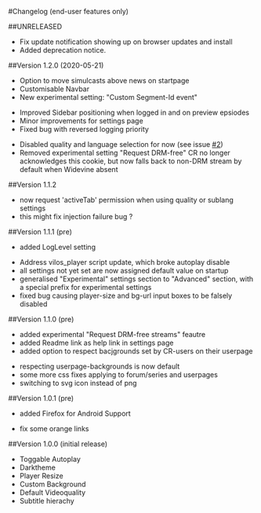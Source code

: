 #Changelog (end-user features only)

##UNRELEASED
* Fix update notification showing up on browser updates and install
* Added deprecation notice.

##Version 1.2.0  (2020-05-21)
+ Option to move simulcasts above news on startpage
+ Customisable Navbar
+ New experimental setting: "Custom Segment-Id event"
* Improved Sidebar positioning when logged in and on preview epsiodes
* Minor improvements for settings page
* Fixed bug with reversed logging priority
- Disabled quality and language selection for now
  (see issue [#2](https://github.com/TheOneric/CR-Fixes/issues/2))
- Removed experimental setting "Request DRM-free"
  CR no longer acknowledges this cookie, but now falls back to non-DRM stream by default when Widevine absent

##Version 1.1.2
* now request 'activeTab' permission when using quality or sublang settings
* this might fix injection failure bug ?

##Version 1.1.1 (pre)
+ added LogLevel setting
* Address vilos_player script update, which broke autoplay disable
* all settings not yet set are now assigned default value on startup
* generalised "Experimental" settings section to "Advanced" section, with a special prefix for experimental settings
* fixed bug causing player-size and bg-url input boxes to be falsely disabled

##Version 1.1.0 (pre)
+ added experimental "Request DRM-free streams" feautre
+ added Readme link as help link in settings page
+ added option to respect bacjgrounds set by CR-users on their userpage
* respecting userpage-backgrounds is now default
* some more css fixes applying to forum/series and userpages
* switching to svg icon instead of png


##Version 1.0.1 (pre)
+ added Firefox for Android Support
* fix some orange links


##Version 1.0.0 (initial release)
+ Toggable Autoplay
+ Darktheme
+ Player Resize
+ Custom Background
+ Default Videoquality
+ Subtitle hierachy
